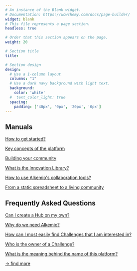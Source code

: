 ```yaml
---
# An instance of the Blank widget.
# Documentation: https://wowchemy.com/docs/page-builder/
widget: blank
# This file represents a page section.
headless: true

# Order that this section appears on the page.
weight: 20

# Section title
title: 

# Section design
design:
  # Use a 1-column layout
  columns: "1"
  # Use a dark navy background with light text.
  background:
    color: 'white'
  #  text_color_light: true
  spacing:
    padding: ['40px', '0px', '20px', '0px']
---
```

<div class="container" >
  <div class="row d-flex">
    <div class="col-sm mr-sm-5 mb-4 bg-light fixed-height-help">
    <h2>Manuals</h2>
    <a href="/help/getting-started/"><p class="mb-1"> How to get started? </p></a>
    <a href="/help/key-concepts/"><p class="mb-1"> Key concepts of the platform </p></a>
    <a href="/help/community-management/"><p class="mb-1"> Building your community </p></a>
    <a href="/help/innovation-library/"><p class="mb-1"> What is the Innovation Library? </p></a>
    <a href="/help-collaboration-tools/"><p class="mb-1"> How to use Alkemio's collaboration tools? </p></a>
    <a href="/post/2022-07-spreadsheet/"><p class="mb-1"> From a static spreadsheet to a living community </p></a>
    <!-- <a href="/help/community-management/" target="_blank"><p class="mb-1"> Building your community </p></a> -->
    </div>
    <div class="col-sm mb-4 bg-light fixed-height-help">
    <h2>Frequently Asked Questions</h2>
    <a href="/faq/#platformownhub"><p class="mb-1"> Can I create a Hub on my own? </p></a>
    <a href="/faq/#whyneedalkemio"><p class="mb-1"> Why do we need Alkemio? </p></a>
    <a href="/faq/#platformchallenges"><p class="mb-1"> How can I most easily find Challenges that I am interested in? </p></a>  
    <a href="/faq/#challengeowner"><p class="mb-1"> Who is the owner of a Challenge? </p></a>
    <a href="/faq/#whyalkemiomeaning"><p class="mb-1"> What is the meaning behind the name of this platform? </p></a>
    <a href="/faq/"><p class="mt-5 text-right"> → find more</p></a>
    </div>
  </div>
</div>
